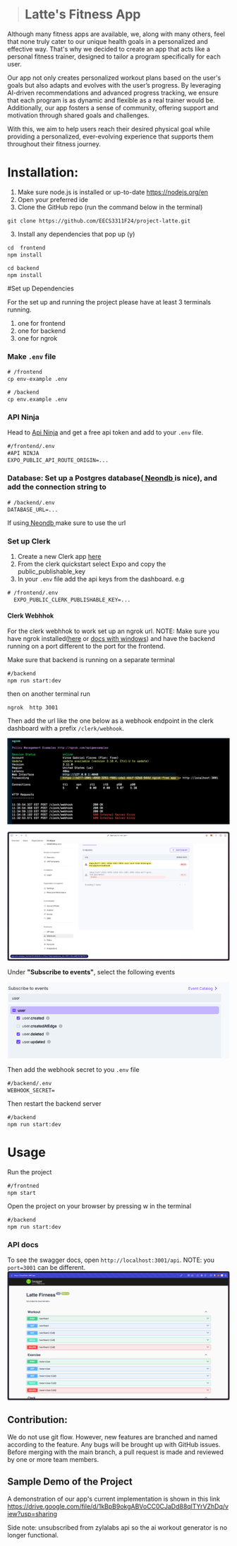 > # Latte's Fitness App

Although many fitness apps are available, we, along with many others, feel that none truly cater to our unique health goals in a personalized and effective way. That's why we decided to create an app that acts like a personal fitness trainer, designed to tailor a program specifically for each user.

Our app not only creates personalized workout plans based on the user's goals but also adapts and evolves with the user’s progress. By leveraging AI-driven recommendations and advanced progress tracking, we ensure that each program is as dynamic and flexible as a real trainer would be. Additionally, our app fosters a sense of community, offering support and motivation through shared goals and challenges.

With this, we aim to help users reach their desired physical goal while providing a personalized, ever-evolving experience that supports them throughout their fitness journey.

# Installation:

1. Make sure node.js is installed or up-to-date https://nodejs.org/en
2. Open your preferred ide
3. Clone the GitHub repo (run the command below in the terminal)

```
git clone https://github.com/EECS3311F24/project-latte.git
```

3. Install any dependencies that pop up (y)

```
cd  frontend
npm install
```

```
cd backend
npm install
```

#Set up Dependencies

For the set up and running the project please have at least 3 terminals running. 
1. one for frontend
2. one for backend
3. one for ngrok

### Make `.env` file

```
# /frontend
cp env-example .env
```

```
# /backend
cp env.example .env
```

### API Ninja

Head to [Api Ninja](https://api-ninjas.com/) and get a free api token and add to your `.env` file.

```
#/frontend/.env
#API NINJA
EXPO_PUBLIC_API_ROUTE_ORIGIN=...
```

### Database: Set up a Postgres database([ Neondb ](https://neon.tech/home) is nice), and add the connection string to

```
# /backend/.env
DATABASE_URL=...
```

If using[ Neondb ](https://neon.tech/home) make sure to use the url


### Set up Clerk

1. Create a new Clerk app [here](https://clerk.com/)
2. From the clerk quickstart select Expo and copy the public_publishable_key
3. In your `.env` file add the api keys from the dashboard. e.g

```
# /frontend/.env
  EXPO_PUBLIC_CLERK_PUBLISHABLE_KEY=...
```

#### Clerk Webhhok

For the clerk webhhok to work set up an ngrok url. NOTE: Make sure you have ngrok installed([here](https://download.ngrok.com/mac-os) or [docs with windows](https://ngrok.com/docs/guides/device-gateway/windows/)) and have the backend running on a port different to the port for the frontend.

Make sure that backend is running on a separate terminal

```
#/backend
npm run start:dev
```
then on another terminal run

```
ngrok  http 3001
```

Then add the url like the one below as a webhook endpoint in the clerk dashboard with a prefix `/clerk/webhook`.

![Ngrok Terminal](./assets/ngrok-terminal.png)

![Clerk Dashboard](./assets/clerk-dashboard.png)

Under **"Subscribe to events"**, select the following events

![clerk webhook events](./assets/clerk-webhook-events.png)

Then add the webhook secret to you `.env` file

```
#/backend/.env
WEBHOOK_SECRET=
```

Then restart the backend server

```
#/backend
npm run start:dev
```

# Usage

Run the project

```
#/frontned
npm start
```

Open the project on your browser by pressing w in the terminal

```
#/backend
npm run start:dev
```

### API docs

To see the swagger docs, open `http://localhost:3001/api`. NOTE: you `port=3001` can be different.
![alt text](./assets/swagger-api.png)



## Contribution:

We do not use git flow. However, new features are branched and named according to the feature. Any bugs will be brought up with GitHub issues. Before merging with the main branch, a pull request is made and reviewed by one or more team members.

## Sample Demo of the Project

A demonstration of our app's current implementation is shown in this link https://drive.google.com/file/d/1kBpB9okgABVoCC0CJaDd88qlTYrVZhDq/view?usp=sharing

Side note: unsubscribed from zylalabs api so the ai workout generator is no longer functional. 
